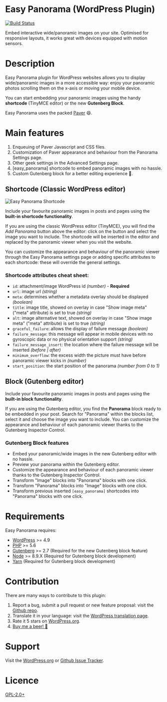 # Easy Panorama (WordPress Plugin)
[![Build Status](https://travis-ci.org/leopuleo/easy-panorama.svg?branch=master)](https://travis-ci.org/leopuleo/easy-panorama)

Embed interactive wide/panoramic images on your site. Optimised for responsive layouts, it works great with devices equipped with motion sensors.

# Description

Easy Panorama plugin for WordPress websites allows you to display wide/panoramic images in a more accessible way: enjoy your panoramic photos scrolling them on the x-axis or moving your mobile device.

You can start embedding your panoramic images using the handy **shortcode** (TinyMCE editor) or the new **Gutenberg Block**.

Easy Panorama uses the packed [Paver](http://terrymun.github.io/paver/?source=easy-panorama-wp-plugin) :smile:.

# Main features

1. Enqueuing of Paver Javascript and CSS files.
2. Customization of Paver appearance and behaviour from the Panorama Settings page.
3. Other geek settings in the Advanced Settings page.
4. [easy_panorama] shortcode to embed panoramic images with no hassle.
5. Custom Gutenberg block for a better editing experience 🎉.

## Shortcode (Classic WordPress editor)

![Easy Panorama Shortcode](https://www.adventuresbook.net/wp-content/uploads/2018/04/easy-panorama-shortcode.gif)

Include your favourite panoramic images in posts and pages using the **built-in shortcode functionality**.

If you are using the classic WordPress editor (TinyMCE), you will find the *Add Panorama* button above the editor: click on the button and select the image you want to include. 
The shortcode will be inserted in the editor and replaced by the panoramic viewer when you visit the website.

You can customize the appearance and behaviour of the panoramic viewer through the Easy Panorama settings page or adding specific attributes to each shortcode: these will override the general settings.

### Shortcode attributes cheat sheet:
* `id`: attachment/image WordPress id *(number)* - **Required**
* `url`: image url *(string)*
* `meta`: determines whether a metadata overlay should be displayed *(boolean)*
* `title`: image title, showed on overlay in case "Show image meta" ("meta" attribute) is set to true  *(string)*
* `alt`: image alternative text, showed on overlay in case "Show image meta" ("meta" attribute) is set to true  *(string)*
* `graceful_failure`: allows the display of failure message *(boolean)*
* `failure_message`: this message will appear in mobile devices with no gyroscopic data or no physical orientation support *(string)*
* `failure_message_insert`: the location where the failure message will be inserted *(before | after)*
* `minimum_overflow`: the excess width the picture must have before panoramic viewer kicks in *(number)*
* `start_position`: the start position of the panorama *(number from 0 to 1)*

## Block (Gutenberg editor)
Include your favourite panoramic images in posts and pages using the **built-in block functionality**.

If you are using the Gutenberg editor, you find the **Panorama** block ready to be embedded in your post.
Search for "Panorama" within the blocks list, select it and choose the image you want to include.
You can customize the appearance and behaviour of each panoramic viewer thanks to the Gutenberg Inspector Control.

### Gutenberg Block features
* Embed your panoramic/wide images in the new Gutenberg editor with no hassle.
* Preview your panorama within the Gutenberg editor.
* Customize the appearance and behaviour of each panoramic viewer thanks to the Gutenberg Inspector Control.
* Transform "Image" blocks into "Panorama" blocks with one click.
* Transform "Panorama" blocks into "Image" blocks with one click.
* Transform previous inserted `[easy_panorama]` shortcodes into "Panorama" blocks with one click.

# Requirements
Easy Panorama requires:
* [WordPress](https://wordpress.org/) >= 4.9
* [PHP](https://secure.php.net/manual/en/install.php) >= 5.6
* [Gutenberg](https://wordpress.org/plugins/gutenberg/) >= 2.7 (Required for the new Gutenberg block feature)
* [Node](https://nodejs.org/en/) >= 8.9.X (Required for Gutenberg block development)
* [Yarn](https://yarnpkg.com/en/docs/install) (Required for Gutenberg block development)

# Contribution
There are many ways to contribute to this plugin:

1. Report a bug, submit a pull request or new feature proposal: visit the [Github repo](https://github.com/leopuleo/easy-panorama).
2. Translate it in your language: visit the [WordPress translation page](https://translate.wordpress.org/projects/wp-plugins/easy-panorama).
3. Rate it 5 stars on [WordPress.org](https://wordpress.org/support/view/plugin-reviews/easy-panorama?filter=5#postform).
4. [Buy me a beer! :beer:](//paypal.me/LeonardoGiacone)

# Support
Visit the [WordPress.org](https://wordpress.org/support/plugin/easy-panorama) or [Github Issue Tracker](https://github.com/leopuleo/easy-panorama/issues).

# Licence
[GPL-2.0+](http://www.gnu.org/licenses/gpl-2.0.txt)
